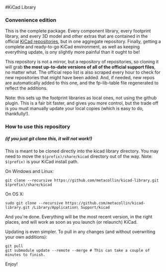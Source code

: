 #KiCad Library
### Convenience edition

This is the complete package.  Every component library, every footprint library, and every 3D model and other extras that are contained in the official [KiCad repositories](https://github.com/kicad), but in one aggregate repository.  Finally, getting a complete and ready-to-go KiCad environment, as well as keeping everything update, is ony slightly more painful than it ought to be!

This repository is not a mirror, but a repository of repositories, so cloning it will grab **the most up-to-date versions of all of the official support files**, no matter what.  The official repo list is also scraped every hour to check for new repositories that might have been added.  And, if needed, new repos are automatically added to this one, and the fp-lib-table file regenerated to reflect the additions.

Note: this sets up the footprint libraries as local ones, not using the github plugin.  This is a fair bit faster, and gives you more control, but the trade off is you must manually update your local copies (which is easy to do, thankfully!).

### How to use this repository 
##### (if you just git clone this, it will not work!)

This is meant to be cloned directly into the kicad library directory.  You may need to move the `$(prefix)/share/kicad` directory out of the way.  Note: `$(prefix)` is your KiCad install path.

On Windows and Linux:
```
git clone --recursive https://github.com/metacollin/kicad-library.git $(prefix)/share/kicad
```

On OS X:
```
sudo git clone --recursive https://github.com/metacollin/kicad-library.git /Library/Application\ Support/kicad
```

And you're done.  Everything will be the most recent version, in the right places, and will work as soon as you launch (or relaunch) KiCad.  

Updating is even simpler. To pull in any changes (and without overwriting your own additions):

```
git pull
git submodule update --remote --merge # This can take a couple of minutes to finish.
```


Enjoy!
